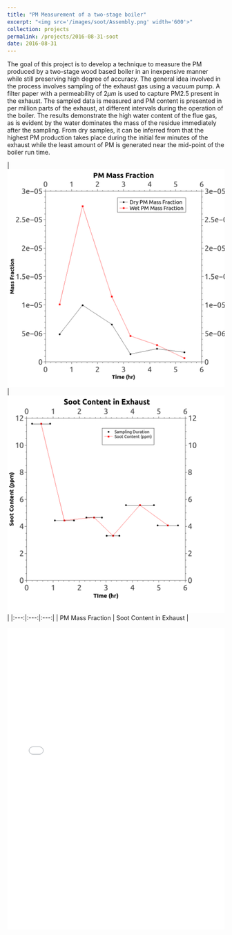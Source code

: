 ```yaml
---
title: "PM Measurement of a two-stage boiler"
excerpt: "<img src='/images/soot/Assembly.png' width='600'>"
collection: projects
permalink: /projects/2016-08-31-soot
date: 2016-08-31
---
```


The goal of this project is to develop a technique to measure the PM produced by a two-stage wood based boiler in an inexpensive manner while still preserving high degree of accuracy. The general idea involved in the process involves sampling of the exhaust gas using a vacuum pump. A filter paper with a permeability of $2\mu m$ is used to capture PM2.5 present in the exhaust. The sampled data is measured and PM content is presented in per million parts of the exhaust, at different intervals during the operation of the boiler. The results demonstrate the high water content of the flue gas, as is evident by the water dominates the mass of the residue immediately after the sampling. From dry samples, it can be inferred from that the highest PM production takes place during the initial few minutes of the exhaust while the least amount of PM is generated near the mid-point of the boiler run time.

|<img src='/images/soot/PMMass_plot.png'> | <img src='/images/soot/SootContent.png'> |
|:---:|:---:|:---:|
| PM Mass Fraction | Soot Content in Exhaust |

<iframe src="/files/Report_soot.pdf" width="100%" height="700" frameborder="no" border="0" marginwidth="0" marginheight="0"></iframe>